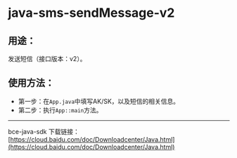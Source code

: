 # java-sms-sendMessage-v2

## 用途：

发送短信（接口版本：v2）。

## 使用方法：

* 第一步：在`App.java`中填写AK/SK，以及短信的相关信息。
* 第二步：执行`App::main`方法。

---

bce-java-sdk 下载链接：[https://cloud.baidu.com/doc/Downloadcenter/Java.html](https://cloud.baidu.com/doc/Downloadcenter/Java.html)